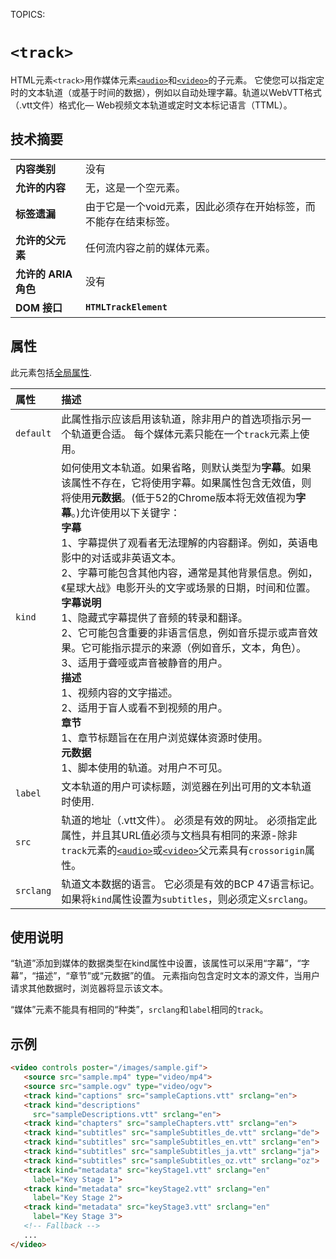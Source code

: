 TOPICS: <track>

# `<track>`

HTML元素`<track>`用作媒体元素[`<audio>`](/zh-hans/webfrontend/<audio>)和[`<video>`](/zh-hans/webfrontend/<video>)的子元素。
它使您可以指定定时的文本轨道（或基于时间的数据），例如以自动处理字幕。轨道以WebVTT格式（.vtt文件）格式化— Web视频文本轨道或定时文本标记语言（TTML）。

## 技术摘要

|  |  |
| :-- | :-- |
| **内容类别** | 没有 |
| **允许的内容** | 无，这是一个空元素。 |
| **标签遗漏** | 由于它是一个void元素，因此必须存在开始标签，而不能存在结束标签。 |
| **允许的父元素** | 任何流内容之前的媒体元素。 |
| **允许的 ARIA 角色** | 没有 |
| **DOM 接口** | **`HTMLTrackElement`** |

## 属性

此元素包括[全局属性](/zh-hans/webfrontend/HTML_Global_Attributes).

| 属性 | 描述 |
| :-- | :-- |
| `default` | 此属性指示应该启用该轨道，除非用户的首选项指示另一个轨道更合适。 每个媒体元素只能在一个`track`元素上使用。 |
| `kind` | 如何使用文本轨道。如果省略，则默认类型为**字幕**。如果该属性不存在，它将使用字幕。如果属性包含无效值，则将使用**元数据**。(低于52的Chrome版本将无效值视为**字幕**。)允许使用以下关键字：<br> **字幕** <br> 1、字幕提供了观看者无法理解的内容翻译。例如，英语电影中的对话或非英语文本。<br> 2、字幕可能包含其他内容，通常是其他背景信息。例如，《星球大战》电影开头的文字或场景的日期，时间和位置。<br> **字幕说明** <br> 1、隐藏式字幕提供了音频的转录和翻译。<br> 2、它可能包含重要的非语言信息，例如音乐提示或声音效果。它可能指示提示的来源（例如音乐，文本，角色）。<br> 3、适用于聋哑或声音被静音的用户。<br> **描述** <br> 1、视频内容的文字描述。<br> 2、适用于盲人或看不到视频的用户。<br> **章节** <br> 1、章节标题旨在在用户浏览媒体资源时使用。<br> **元数据** <br> 1、脚本使用的轨道。对用户不可见。
| `label` | 文本轨道的用户可读标题，浏览器在列出可用的文本轨道时使用. |
| `src` | 轨道的地址（.vtt文件）。 必须是有效的网址。 必须指定此属性，并且其URL值必须与文档具有相同的来源-除非`track`元素的[`<audio>`](/zh-hans/webfrontend/<audio>)或[`<video>`](/zh-hans/webfrontend/<video>)父元素具有`crossorigin`属性。|
| `srclang` | 轨道文本数据的语言。 它必须是有效的BCP 47语言标记。 如果将`kind`属性设置为`subtitles`，则必须定义`srclang`。 |

## 使用说明

“轨道”添加到媒体的数据类型在kind属性中设置，该属性可以采用“字幕”，“字幕”，“描述”，“章节”或“元数据”的值。 元素指向包含定时文本的源文件，当用户请求其他数据时，浏览器将显示该文本。

“媒体”元素不能具有相同的“种类”，`srclang`和`label`相同的`track`。

## 示例

```html
<video controls poster="/images/sample.gif">
   <source src="sample.mp4" type="video/mp4">
   <source src="sample.ogv" type="video/ogv">
   <track kind="captions" src="sampleCaptions.vtt" srclang="en">
   <track kind="descriptions"
     src="sampleDescriptions.vtt" srclang="en">
   <track kind="chapters" src="sampleChapters.vtt" srclang="en">
   <track kind="subtitles" src="sampleSubtitles_de.vtt" srclang="de">
   <track kind="subtitles" src="sampleSubtitles_en.vtt" srclang="en">
   <track kind="subtitles" src="sampleSubtitles_ja.vtt" srclang="ja">
   <track kind="subtitles" src="sampleSubtitles_oz.vtt" srclang="oz">
   <track kind="metadata" src="keyStage1.vtt" srclang="en"
     label="Key Stage 1">
   <track kind="metadata" src="keyStage2.vtt" srclang="en"
     label="Key Stage 2">
   <track kind="metadata" src="keyStage3.vtt" srclang="en"
     label="Key Stage 3">
   <!-- Fallback -->
   ...
</video>
```
